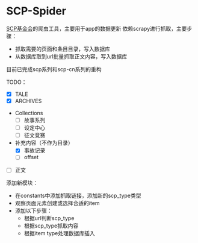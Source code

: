 # SCP-Spider

[SCP基金会](http://scp-wiki-cn.wikidot.com)的爬虫工具，主要用于app的数据更新
依赖scrapy进行抓取，主要步骤：
- 抓取需要的页面和条目目录，写入数据库
- 从数据库取到url批量抓取正文内容，写入数据库

目前已完成scp系列和scp-cn系列的重构

TODO：
- [x] TALE
- [x] ARCHIVES
- Collections
    - [ ] 故事系列
    - [ ] 设定中心
    - [ ] 征文竞赛
- 补充内容（不作为目录）
    - [x] 事故记录
    - [ ] offset
- [ ] 正文


添加新模块：
- 在constants中添加抓取链接，添加新的scp_type类型
- 观察页面元素创建或选择合适的item
- 添加以下步骤：
    - 根据url判断scp_type
    - 根据scp_type抓取内容
    - 根据item type处理数据库插入